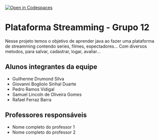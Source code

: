 [![Open in Codespaces](https://classroom.github.com/assets/launch-codespace-7f7980b617ed060a017424585567c406b6ee15c891e84e1186181d67ecf80aa0.svg)](https://classroom.github.com/open-in-codespaces?assignment_repo_id=10825584)
# Plataforma Streamming - Grupo 12
Nesse projeto temos o objetivo de aprender java ao fazer uma plataforma de streamming contendo series, filmes, espectadores... Com diversos metodos, para salvar, cadastrar, logar, avaliar...

## Alunos integrantes da equipe

* Guilherme Drumond Silva
* Giovanni Bogliolo Sirihal Duarte
* Pedro Ramos Vidigal
* Samuel Lincoln de Oliveira Gomes
* Rafael Ferraz Barra

## Professores responsáveis

* Nome completo do professor 1
* Nome completo do professor 2

